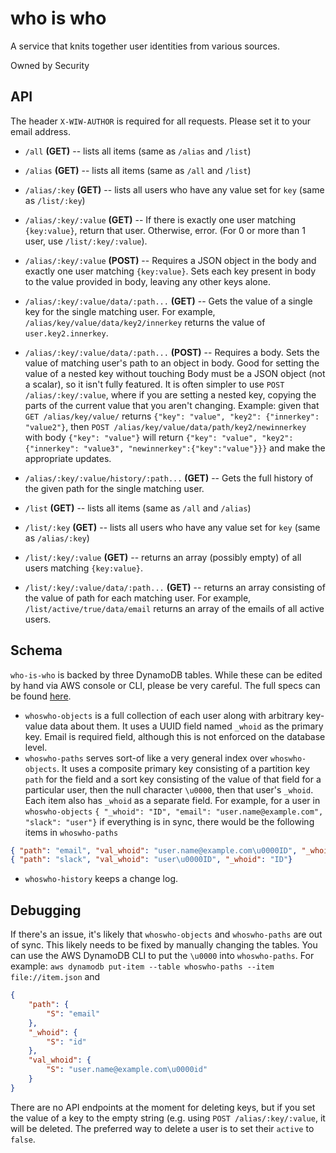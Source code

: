 # who is who

A service that knits together user identities from various sources.

Owned by Security

## API

The header `X-WIW-AUTHOR` is required for all requests. Please set it to your email address.

- `/all` **(GET)** -- lists all items (same as `/alias` and `/list`)

- `/alias` **(GET)** -- lists all items (same as `/all` and `/list`)
- `/alias/:key` **(GET)** -- lists all users who have any value set for `key` (same as `/list/:key`)
- `/alias/:key/:value` **(GET)** -- If there is exactly one user matching `{key:value}`, return that user. Otherwise, error. (For 0 or more than 1 user, use `/list/:key/:value`).
- `/alias/:key/:value` **(POST)** -- Requires a JSON object in the body and exactly one user matching `{key:value}`. Sets each key present in body to the value provided in body, leaving any other keys alone.
- `/alias/:key/:value/data/:path...` **(GET)** -- Gets the value of a single key for the single matching user. For example, `/alias/key/value/data/key2/innerkey` returns the value of `user.key2.innerkey`.
- `/alias/:key/:value/data/:path...` **(POST)** -- Requires a body. Sets the value of matching user's path to an object in body. Good for setting the value of a nested key without touching  Body must be a JSON object (not a scalar), so it isn't fully featured. It is often simpler to use `POST /alias/:key/:value`, where if you are setting a nested key, copying the parts of the current value that you aren't changing.
Example: given that `GET /alias/key/value/` returns `{"key": "value", "key2": {"innerkey": "value2"}`, then `POST /alias/key/value/data/path/key2/newinnerkey` with body `{"key": "value"}` will return `{"key": "value", "key2": {"innerkey": "value3", "newinnerkey":{"key":"value"}}}` and make the appropriate updates.

- `/alias/:key/:value/history/:path...`  **(GET)** -- Gets the full history of the given path for the single matching user.

- `/list` **(GET)** -- lists all items (same as `/all` and `/alias`)
- `/list/:key` **(GET)** -- lists all users who have any value set for `key` (same as `/alias/:key`)
- `/list/:key/:value` **(GET)** -- returns an array (possibly empty) of all users matching `{key:value}`.
- `/list/:key/:value/data/:path...` **(GET)** -- returns an array consisting of the value of path for each matching user. For example, `/list/active/true/data/email` returns an array of the emails of all active users.

## Schema

`who-is-who` is backed by three DynamoDB tables. While these can be edited by hand via AWS console or CLI, please be very careful. The full specs can be found [here](./storage/dynamodb.js).

- `whoswho-objects` is a full collection of each user along with arbitrary key-value data about them. It uses a UUID field named `_whoid` as the primary key. Email is required field, although this is not enforced on the database level.
- `whoswho-paths` serves sort-of like a very general index over `whoswho-objects`. It uses a composite primary key consisting of a partition key `path` for the field and a sort key consisting of the value of that field for a particular user, then the null character `\u0000`, then that user's `_whoid`. Each item also has `_whoid` as a separate field.
For example, for a user in `whoswho-objects`
`{ "_whoid": "ID", "email": "user.name@example.com", "slack": "user"}`
if everything is in sync, there would be the following items in `whoswho-paths`
``` json
{ "path": "email", "val_whoid": "user.name@example.com\u0000ID", "_whoid": "ID"}
{ "path": "slack", "val_whoid": "user\u0000ID", "_whoid": "ID"}
```
- `whoswho-history` keeps a change log.

## Debugging

If there's an issue, it's likely that `whoswho-objects` and `whoswho-paths` are out of sync. This likely needs to be fixed by manually changing the tables. You can use the AWS DynamoDB CLI to put the `\u0000` into `whoswho-paths`. For example:
`aws dynamodb put-item --table whoswho-paths --item file://item.json`
and
```json
{
    "path": {
        "S": "email"
    },
    "_whoid": {
        "S": "id"
    },
    "val_whoid": {
        "S": "user.name@example.com\u0000id"
    }
}
```

There are no API endpoints at the moment for deleting keys, but if you set the value of a key to the empty string (e.g. using `POST /alias/:key/:value`, it will be deleted. The preferred way to delete a user is to set their `active` to `false`.
